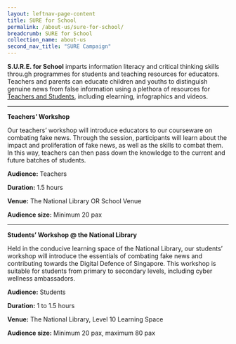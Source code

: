 ```yaml
---
layout: leftnav-page-content
title: SURE for School
permalink: /about-us/sure-for-school/
breadcrumb: SURE for School
collection_name: about-us
second_nav_title: "SURE Campaign"
---
```


**S.U.R.E. for School** imparts information literacy and critical thinking skills throu.gh programmes for students and teaching resources for educators.  Teachers and parents can educate children and youths to distinguish genuine
news from false information using a plethora of resources for [Teachers and Students](#Teachers_Students), including elearning, infographics and videos.

<hr>

**Teachers’ Workshop** 

Our teachers’ workshop will introduce educators to our courseware on combating fake news. Through the session, participants will learn about the impact and proliferation of fake news, as well as the skills to combat them. In this way, teachers can then pass down the knowledge to the current and future batches of students. 

**Audience:** Teachers 

**Duration:** 1.5 hours 

**Venue:** The National Library OR School Venue 

**Audience size:**  Minimum 20 pax



<hr>



**Students’ Workshop @ the National Library** 

Held in the conducive learning space of the National Library, our students’ workshop will introduce the essentials of combating fake news and contributing towards the Digital Defence of Singapore. This workshop is suitable for students from primary to secondary levels, including cyber wellness ambassadors. 

**Audience:** Students 

**Duration:** 1 to 1.5 hours 

**Venue:** The National Library, Level 10 Learning Space 

**Audience size:** Minimum 20 pax, maximum 80 pax


